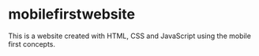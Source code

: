 # mobilefirstwebsite

This is a website created with HTML, CSS and JavaScript using the mobile first concepts.
